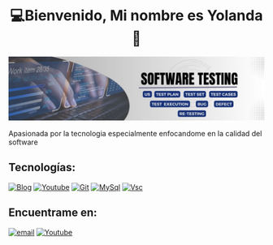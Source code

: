 <div align="center">
<h1 align="center">💻Bienvenido, Mi nombre es Yolanda 👋 </h1>
</div>
<img src="https://github.com/Yolanda-R/Yolanda-R/blob/main/Testing.jpg">
<!-- parrafo de presentacion del perfil-->
<p>Apasionada por la tecnologia especialmente enfocandome en la calidad del software </p>

<h2>Tecnologías:</h2>

[![Blog](https://img.shields.io/website?label=SujeitoProgramador.com&style=for-the-badge&url=https://sujeitoprogramador.com/)](https://sujeitoprogramador.com)
[![Youtube](https://img.shields.io/badge/Jira-0052CC?style=for-the-badge&logo=Jira&logoColor=white)](https://youtube.com/c/sujeitoprogramador)
[![Git](https://img.shields.io/badge/GIT-E44C30?style=for-the-badge&logo=git&logoColor=white)](--)
[![MySql](https://img.shields.io/badge/MySQL-005C84?style=for-the-badge&logo=mysql&logoColor=white)](--)
[![Vsc](https://img.shields.io/badge/Visual_Studio_Code-0078D4?style=for-the-badge&logo=visual%20studio%20code&logoColor=white)](--)


<h2>Encuentrame en:</h2>

[![email](https://img.shields.io/badge/Microsoft_Outlook-0078D4?style=for-the-badge&logo=microsoft-outlook&logoColor=white)](https://sujeitoprogramador.com)
[![Youtube](https://img.shields.io/badge/LinkedIn-0077B5?style=for-the-badge&logo=linkedin&logoColor=white)](https://youtube.com/c/sujeitoprogramador)


<!--
**Yolanda-R/Yolanda-R** is a ✨ _special_ ✨ repository because its `README.md` (this file) appears on your GitHub profile.

Here are some ideas to get you started:

- 🔭 I’m currently working on ...
- 🌱 I’m currently learning ...
- 👯 I’m looking to collaborate on ...
- 🤔 I’m looking for help with ...
- 💬 Ask me about ...
- 📫 How to reach me: ...
- 😄 Pronouns: ...
- ⚡ Fun fact: ...
-->
